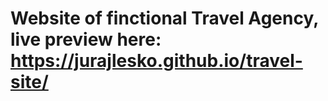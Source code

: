 # Website of finctional Travel Agency, live preview here: https://jurajlesko.github.io/travel-site/
